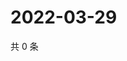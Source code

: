 # 2022-03-29

共 0 条

<!-- BEGIN WEIBO -->
<!-- 最后更新时间 Tue Mar 29 2022 02:18:31 GMT+0800 (China Standard Time) -->

<!-- END WEIBO -->
